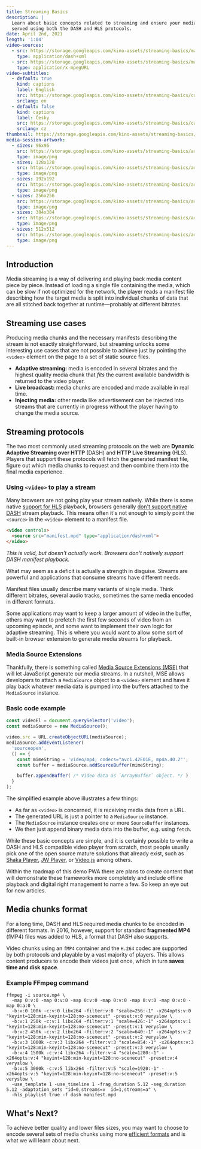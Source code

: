 ```yaml
---
title: Streaming Basics
description: |
  Learn about basic concepts related to streaming and ensure your media can be
  served using both the DASH and HLS protocols.
date: April 2nd, 2021
length: '1:04'
video-sources:
  - src: https://storage.googleapis.com/kino-assets/streaming-basics/manifest.mpd
    type: application/dash+xml
  - src: https://storage.googleapis.com/kino-assets/streaming-basics/master.m3u8
    type: application/x-mpegURL
video-subtitles:
  - default: true
    kind: captions
    label: English
    src: https://storage.googleapis.com/kino-assets/streaming-basics/cap-en.vtt
    srclang: en
  - default: false
    kind: captions
    label: Česky
    src: https://storage.googleapis.com/kino-assets/streaming-basics/cap-cz.vtt
    srclang: cz
thumbnail: https://storage.googleapis.com/kino-assets/streaming-basics/thumbnail.png
media-session-artwork:
  - sizes: 96x96
    src: https://storage.googleapis.com/kino-assets/streaming-basics/artwork-96x96.png
    type: image/png
  - sizes: 128x128
    src: https://storage.googleapis.com/kino-assets/streaming-basics/artwork-128x128.png
    type: image/png
  - sizes: 192x192
    src: https://storage.googleapis.com/kino-assets/streaming-basics/artwork-192x192.png
    type: image/png
  - sizes: 256x256
    src: https://storage.googleapis.com/kino-assets/streaming-basics/artwork-256x256.png
    type: image/png
  - sizes: 384x384
    src: https://storage.googleapis.com/kino-assets/streaming-basics/artwork-384x384.png
    type: image/png
  - sizes: 512x512
    src: https://storage.googleapis.com/kino-assets/streaming-basics/artwork-512x512.png
    type: image/png
---
```


## Introduction

Media streaming is a way of delivering and playing back media content piece by
piece. Instead of loading a single file containing the media, which can be slow
if not optimized for the network, the player reads a manifest file describing
how the target media is split into individual chunks of data that are all
stitched back together at runtime—probably at different bitrates.

## Streaming use cases

Producing media chunks and the necessary manifests describing the stream is not
exactly straightforward, but streaming unlocks some interesting use cases that
are not possible to achieve just by pointing the `<video>` element on the page
to a set of static source files.

* **Adaptive streaming:** media is encoded in several bitrates and the highest
  quality media chunk that *fits* the current available bandwidth is returned
  to the video player.
* **Live broadcast:** media chunks are encoded and made available in real time.
* **Injecting media:** other media like advertisement can be injected into
  streams that are currently in progress without the player having to change
  the media source.

## Streaming protocols

The two most commonly used streaming protocols on the web are **Dynamic
Adaptive Streaming over HTTP** (DASH) and **HTTP Live Streaming** (HLS). Players
that support these protocols will fetch the generated manifest file, figure
out which media chunks to request and then combine them into the final media
experience.

### Using `<video>` to play a stream

Many browsers are not going play your stream natively. While there is some
native [support for HLS] playback, browsers generally [don't support native DASH]
stream playback. This means often it's not enough to simply point the `<source>`
in the `<video>` element to a manifest file.

```html
<video controls>
  <source src="manifest.mpd" type="application/dash+xml">
</video>
```

_This is valid, but doesn't actually work. Browsers don't natively support
DASH manifest playback._

What may seem as a deficit is actually a strength in disguise. Streams are
powerful and applications that consume streams have different needs.

Manifest files usually describe many variants of single media. Think different
bitrates, several audio tracks, sometimes the same media encoded in different
formats.

Some applications may want to keep a larger amount of video in the buffer,
others may want to prefetch the first few seconds of video from an upcoming
episode, and some want to implement their own logic for adaptive streaming.
This is where you would want to allow some sort of built-in browser extension
to generate media streams for playback.

### Media Source Extensions

Thankfully, there is something called [Media Source Extensions (MSE)] that
will let JavaScript generate our media streams. In a nutshell, MSE allows
developers to attach a `MediaSource` object to a `<video>` element and have
it play back whatever media data is pumped into the buffers attached to the
`MediaSource` instance.

### Basic code example

```js
const videoEl = document.querySelector('video');
const mediaSource = new MediaSource();

video.src = URL.createObjectURL(mediaSource);
mediaSource.addEventListener(
  'sourceopen',
  () => {
    const mimeString = 'video/mp4; codecs="avc1.42E01E, mp4a.40.2"';
    const buffer = mediaSource.addSourceBuffer(mimeString);

    buffer.appendBuffer( /* Video data as `ArrayBuffer` object. */ )
  }
);
```

The simplified example above illustrates a few things:

* As far as `<video>` is concerned, it is receiving media data from a URL.
* The generated URL is just a pointer to a `MediaSource` instance.
* The `MediaSource` instance creates one or more `SourceBuffer` instances.
* We then just append binary media data into the buffer, e.g. using `fetch`.

While these basic concepts are simple, and it is certainly possible to write a
DASH and HLS compatible video player from scratch, most people usually pick one
of the open source mature solutions that already exist, such as [Shaka Player],
[JW Player], or [Video.js] among others.

Within the roadmap of this demo PWA there are plans to create content that will
demonstrate these frameworks more completely and include offline playback and
digital right management to name a few. So keep an eye out for new articles.

## Media chunks format

For a long time, DASH and HLS required media chunks to be encoded in different
formats. In 2016, however, support for standard **fragmented MP4** (fMP4) files
was added to HLS, a format that DASH also supports.

Video chunks using an `fMP4` container and the `H.264` codec are supported
by both protocols and playable by a vast majority of players. This allows
content producers to encode their videos just once, which in turn **saves time
and disk space**.

### Example FFmpeg command

```
ffmpeg -i source.mp4 \
  -map 0:v:0 -map 0:v:0 -map 0:v:0 -map 0:v:0 -map 0:v:0 -map 0:v:0 -map 0:a:0 \
  -b:v:0 100k -c:v:0 libx264 -filter:v:0 "scale=256:-1" -x264opts:v:0 "keyint=128:min-keyint=128:no-scenecut" -preset:v:0 veryslow \
  -b:v:1 250k -c:v:1 libx264 -filter:v:1 "scale=426:-1" -x264opts:v:1 "keyint=128:min-keyint=128:no-scenecut" -preset:v:1 veryslow \
  -b:v:2 450k -c:v:2 libx264 -filter:v:2 "scale=640:-1" -x264opts:v:2 "keyint=128:min-keyint=128:no-scenecut" -preset:v:2 veryslow \
  -b:v:3 1000k -c:v:3 libx264 -filter:v:3 "scale=854:-1" -x264opts:v:3 "keyint=128:min-keyint=128:no-scenecut" -preset:v:3 veryslow \
  -b:v:4 1500k -c:v:4 libx264 -filter:v:4 "scale=1280:-1" -x264opts:v:4 "keyint=128:min-keyint=128:no-scenecut" -preset:v:4 veryslow \
  -b:v:5 3000k -c:v:5 libx264 -filter:v:5 "scale=1920:-1" -x264opts:v:5 "keyint=128:min-keyint=128:no-scenecut" -preset:v:5 veryslow \
  -use_template 1 -use_timeline 1 -frag_duration 5.12 -seg_duration 5.12 -adaptation_sets "id=0,streams=v  id=1,streams=a" \
  -hls_playlist true -f dash manifest.mpd
```

## What's Next?

To achieve better quality and lower files sizes, you may want to choose to
encode several sets of media chunks using more [efficient formats] and is what
we will learn about next.

[support for HLS]: https://caniuse.com/http-live-streaming
[don't support native DASH]: https://caniuse.com/mpeg-dash
[Media Source Extensions (MSE)]: https://w3c.github.io/media-source/
[Shaka Player]: https://github.com/google/shaka-player
[JW Player]: https://developer.jwplayer.com/
[Video.js]: http://videojs.com/
[efficient formats]: /efficient-formats/
